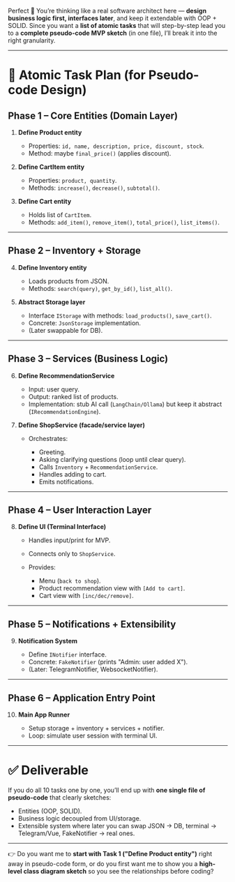 Perfect 🚀 You’re thinking like a real software architect here — **design business logic first, interfaces later**, and keep it extendable with OOP + SOLID. Since you want a **list of atomic tasks** that will step-by-step lead you to a **complete pseudo-code MVP sketch** (in one file), I’ll break it into the right granularity.

---

# 📝 Atomic Task Plan (for Pseudo-code Design)

## **Phase 1 – Core Entities (Domain Layer)**

1. **Define Product entity**

   - Properties: `id, name, description, price, discount, stock`.
   - Method: maybe `final_price()` (applies discount).

2. **Define CartItem entity**

   - Properties: `product, quantity`.
   - Methods: `increase()`, `decrease()`, `subtotal()`.

3. **Define Cart entity**

   - Holds list of `CartItem`.
   - Methods: `add_item()`, `remove_item()`, `total_price()`, `list_items()`.

---

## **Phase 2 – Inventory + Storage**

4. **Define Inventory entity**

   - Loads products from JSON.
   - Methods: `search(query)`, `get_by_id()`, `list_all()`.

5. **Abstract Storage layer**

   - Interface `IStorage` with methods: `load_products()`, `save_cart()`.
   - Concrete: `JsonStorage` implementation.
   - (Later swappable for DB).

---

## **Phase 3 – Services (Business Logic)**

6. **Define RecommendationService**

   - Input: user query.
   - Output: ranked list of products.
   - Implementation: stub AI call (`LangChain/Ollama`) but keep it abstract (`IRecommendationEngine`).

7. **Define ShopService (facade/service layer)**

   - Orchestrates:

     - Greeting.
     - Asking clarifying questions (loop until clear query).
     - Calls `Inventory` + `RecommendationService`.
     - Handles adding to cart.
     - Emits notifications.

---

## **Phase 4 – User Interaction Layer**

8. **Define UI (Terminal Interface)**

   - Handles input/print for MVP.
   - Connects only to `ShopService`.
   - Provides:

     - Menu (`back to shop`).
     - Product recommendation view with `[Add to cart]`.
     - Cart view with `[inc/dec/remove]`.

---

## **Phase 5 – Notifications + Extensibility**

9. **Notification System**

   - Define `INotifier` interface.
   - Concrete: `FakeNotifier` (prints "Admin: user added X").
   - (Later: TelegramNotifier, WebsocketNotifier).

---

## **Phase 6 – Application Entry Point**

10. **Main App Runner**

    - Setup storage + inventory + services + notifier.
    - Loop: simulate user session with terminal UI.

---

# ✅ Deliverable

If you do all 10 tasks one by one, you’ll end up with **one single file of pseudo-code** that clearly sketches:

- Entities (OOP, SOLID).
- Business logic decoupled from UI/storage.
- Extensible system where later you can swap JSON → DB, terminal → Telegram/Vue, FakeNotifier → real ones.

---

👉 Do you want me to **start with Task 1 ("Define Product entity")** right away in pseudo-code form, or do you first want me to show you a **high-level class diagram sketch** so you see the relationships before coding?

